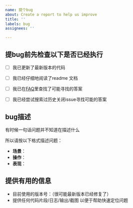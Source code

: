 ```yaml
---
name: 提个bug
about: Create a report to help us improve
title: ''
labels: bug
assignees: ''

---
```


## 提bug前先检查以下是否已经执行

- [ ] 我已更新了最新版本的代码
- [ ] 我已经仔细地阅读了readme 文档
- [ ] 我已在[FAQ](https://github.com/danni-cool/wechatbot-webhook/issues/72)里查找了可能寻找的答案
- [ ] 我已经尝试搜索过历史关闭issue寻找可能的答案


## bug描述
有时候一句话问题并不知道在描述什么

所以请按以下格式描述问题：

- **场景**：
- **操作**：
- **表现**：

## 提供有用的信息
- 目前使用的版本号：（很可能最新版本已经修复了）
- 提供任何代码片段/日志/输出/截图 以便于帮助快速定位问题
